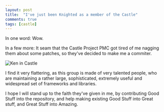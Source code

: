 ```yaml
---
layout: post
title:  "I've just been Knighted as a member of the Castle"
comments: true
tags: [castle]
---
```



In one word: Wow.



In a few more: It seam that the Castle Project PMC got tired of me nagging them about some patches, so they've decided to make me a commiter.



![Ken in Castle](http://kenegozi.com/blog/uploaded/windowslivewriter/ivejustbeenknighted_ca2e/cd0df52e-011f-40a3-98ed-f7dbc6850e2b.png)



I find it very flattering, as this group is made of very talented people, who are maintaining a rather large, sophisticated, extremely useful and widespread set of frameworks and libraries.



I hope I will stand up to the faith they've given in me, by contributing Good Stuff into the repository, and help making existing Good Stuff into Great stuff, and Great Stuff into Amazing.

